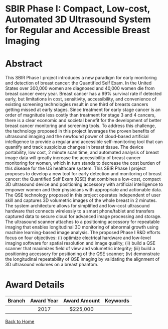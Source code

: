 
SBIR Phase I: Compact, Low-cost, Automated 3D Ultrasound System for Regular and Accessible Breast Imaging
=========================================================================================================

# Abstract


This SBIR Phase I project introduces a new paradigm for early monitoring and detection of breast cancer: the Quantified Self Exam. In the United States over 300,000 women are diagnosed and 40,000 women die from breast cancer every year. Breast cancer has a 99% survival rate if detected early, but limitations in cost, sensitivity, accessibility, and convenience of existing screening technologies result in one third of breasts cancers getting missed at early stages. Since treatment for early stage cancer is an order of magnitude less costly than treatment for stage 3 and 4 cancers, there is a clear economic and societal benefit for the development of better breast cancer monitoring and screening tools. To address this challenge, the technology proposed in this project leverages the proven benefits of ultrasound imaging and the newfound power of cloud-based artificial intelligence to provide a regular and accessible self-monitoring tool that can quantify and track suspicious changes in breast tissue. The device portability, low cost, 2 minute scan time, and automated analysis of breast image data will greatly increase the accessibility of breast cancer monitoring for women, which in turn stands to decrease the cost burden of this disease for the US healthcare system. This SBIR Phase I project proposes to develop a new tool for early detection and monitoring of breast cancer: the Quantified Self Exam (QSE) that combines a low-cost, compact 3D ultrasound device and positioning accessory with artificial intelligence to empower women and their physicians with appropriate and actionable data. The QSE technology proposed in this project operates independent of user skill and captures 3D volumetric images of the whole breast in 2 minutes. The system architecture allows for simplified and low-cost ultrasound hardware that connects wirelessly to a smart phone/tablet and transfers captured data to secure cloud for advanced image processing and storage. The ultrasound scanner attaches to a positioning accessory for repeatable imaging that enables longitudinal 3D monitoring of abnormal growth using machine learning-based image analysis. The proposed Phase I R&D efforts focus on four objectives: (i) optimize electrical hardware and low-level imaging software for spatial resolution and image quality; (ii) build a QSE scanner that maximizes field of view and volumetric integrity; (iii) build a positioning accessory for positioning of the QSE scanner; (iv) demonstrate the longitudinal repeatability of QSE imaging by validating the alignment of 3D ultrasound volumes on a breast phantom.  

# Award Details

|Branch|Award Year|Award Amount|Keywords|
| :---: | :---: | :---: | :---: |
||2017|$225,000||
  
  


[Back to Home](https://github.com/chrischow/dod_sbir_awards/JT/#317)